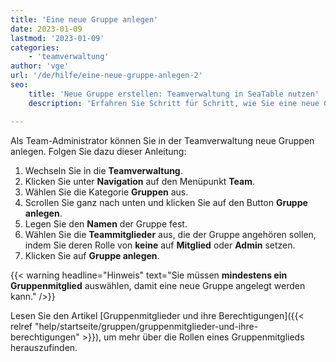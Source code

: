 ```yaml
---
title: 'Eine neue Gruppe anlegen'
date: 2023-01-09
lastmod: '2023-01-09'
categories:
    - 'teamverwaltung'
author: 'vge'
url: '/de/hilfe/eine-neue-gruppe-anlegen-2'
seo:
    title: 'Neue Gruppe erstellen: Teamverwaltung in SeaTable nutzen'
    description: 'Erfahren Sie Schritt für Schritt, wie Sie eine neue Gruppe in SeaTable anlegen, Mitglieder hinzufügen und Rollen zuweisen.'

---
```


Als Team-Administrator können Sie in der Teamverwaltung neue Gruppen anlegen. Folgen Sie dazu dieser Anleitung:

1. Wechseln Sie in die **Teamverwaltung**.
2. Klicken Sie unter **Navigation** auf den Menüpunkt **Team**.
3. Wählen Sie die Kategorie **Gruppen** aus.
4. Scrollen Sie ganz nach unten und klicken Sie auf den Button **Gruppe anlegen**.
5. Legen Sie den **Namen** der Gruppe fest.
6. Wählen Sie die **Teammitglieder** aus, die der Gruppe angehören sollen, indem Sie deren Rolle von **keine** auf **Mitglied** oder **Admin** setzen.
7. Klicken Sie auf **Gruppe anlegen**.

{{< warning  headline="Hinweis"  text="Sie müssen **mindestens ein Gruppenmitglied** auswählen, damit eine neue Gruppe angelegt werden kann." />}}

Lesen Sie den Artikel [Gruppenmitglieder und ihre Berechtigungen]({{< relref "help/startseite/gruppen/gruppenmitglieder-und-ihre-berechtigungen" >}}), um mehr über die Rollen eines Gruppenmitglieds herauszufinden.
